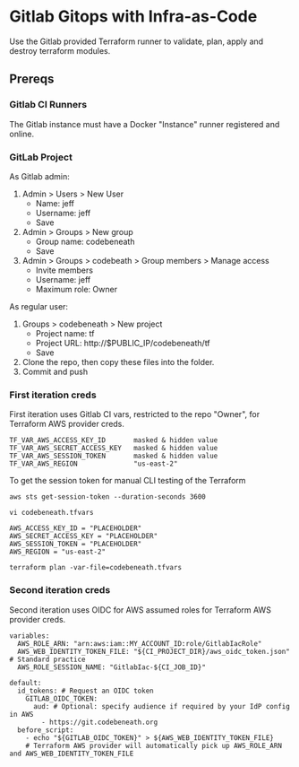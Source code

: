 # Gitlab Gitops with Infra-as-Code
Use the Gitlab provided Terraform runner to validate, plan, apply and destroy terraform modules.

## Prereqs

### Gitlab CI Runners
The Gitlab instance must have a Docker "Instance" runner registered and online.

### GitLab Project
As Gitlab admin:
1. Admin > Users > New User
   - Name: jeff
   - Username: jeff
   - Save
2. Admin > Groups > New group
   - Group name: codebeneath
   - Save
3. Admin > Groups > codebeath > Group members > Manage access
   - Invite members
   - Username: jeff
   - Maximum role: Owner

As regular user:
1. Groups > codebeneath > New project
   - Project name: tf
   - Project URL: http://$PUBLIC_IP/codebeneath/tf
   - Save
2. Clone the repo, then copy these files into the folder.
3. Commit and push

### First iteration creds
First iteration uses Gitlab CI vars, restricted to the repo "Owner", for Terraform AWS provider creds.

```
TF_VAR_AWS_ACCESS_KEY_ID       masked & hidden value
TF_VAR_AWS_SECRET_ACCESS_KEY   masked & hidden value
TF_VAR_AWS_SESSION_TOKEN       masked & hidden value
TF_VAR_AWS_REGION              "us-east-2"
```

To get the session token for manual CLI testing of the Terraform
```
aws sts get-session-token --duration-seconds 3600

vi codebeneath.tfvars

AWS_ACCESS_KEY_ID = "PLACEHOLDER"
AWS_SECRET_ACCESS_KEY = "PLACEHOLDER"
AWS_SESSION_TOKEN = "PLACEHOLDER"
AWS_REGION = "us-east-2"

terraform plan -var-file=codebeneath.tfvars
```

### Second iteration creds
Second iteration uses OIDC for AWS assumed roles for Terraform AWS provider creds.

```
variables:
  AWS_ROLE_ARN: "arn:aws:iam::MY_ACCOUNT_ID:role/GitlabIacRole"
  AWS_WEB_IDENTITY_TOKEN_FILE: "${CI_PROJECT_DIR}/aws_oidc_token.json" # Standard practice
  AWS_ROLE_SESSION_NAME: "GitlabIac-${CI_JOB_ID}"

default:
  id_tokens: # Request an OIDC token
    GITLAB_OIDC_TOKEN:
      aud: # Optional: specify audience if required by your IdP config in AWS
        - https://git.codebeneath.org
  before_script:
    - echo "${GITLAB_OIDC_TOKEN}" > ${AWS_WEB_IDENTITY_TOKEN_FILE}
    # Terraform AWS provider will automatically pick up AWS_ROLE_ARN and AWS_WEB_IDENTITY_TOKEN_FILE
```

